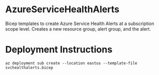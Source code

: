 # AzureServiceHealthAlerts
Bicep templates to create Azure Service Health Alerts at a subscription scope level. Creates a new resource group, alert group, and the alert.

# Deployment Instructions
```
az deployment sub create --location eastus --template-file svchealthalerts.bicep
```
